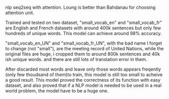 nlp seq2seq with attention. Loung is better than Bahdanau for choosing attention unit. 

Trained and tested on two dataset, "small_vocab_en" and "small_vocab_fr" are English and French datasets with around 400k sentences but only few hundreds of unique words. This model can achieve around 98% accuracy. 

"small_vocab_en_UN" and "small_vocab_fr_UN", with the bad name I forget to change (not "small"), are the meeting record of United Nations, while the original files are huge, i cropped them to around 800k sentences and 40k ish unique words. and there are still lots of translation error in them.

After discarded most words and leave only those words appears freqently (only few thoudsand of them)to train, this model is still too small to acheive a good result. This model proved the correctness of its function with easy dataset, and also proved that if a NLP model is needed to be used in a real world problem, the model have to be a huge one.
